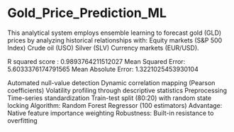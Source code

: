 # Gold_Price_Prediction_ML
This analytical system employs ensemble learning to forecast gold (GLD) prices by analyzing historical relationships with:  Equity markets (S&amp;P 500 Index)  Crude oil (USO)  Silver (SLV)  Currency markets (EUR/USD).

R squared score :  0.9893764211512027
Mean Squared Error: 5.6033376174791565
Mean Absolute Error: 1.3221025453930104

Automated null-value detection
Dynamic correlation mapping (Pearson coefficients)
Volatility profiling through descriptive statistics
Preprocessing
Time-series standardization
Train-test split (80:20) with random state locking
Algorithm: Random Forest Regressor (100 estimators)
Advantage: Native feature importance weighting
Robustness: Built-in resistance to overfitting
